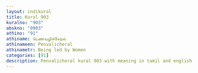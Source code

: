 ```yaml
---
layout: indikural
title: Kural 903
kuralno: "903"
abskno: "0903"
athino: "91"
athiname: பெண்வழிச்சேறல்
athinameen: Penvalicheral
athinametr: Being led by Women
categories: [91]
description: Penvalicheral kural 903 with meaning in tamil and english 
---
```


